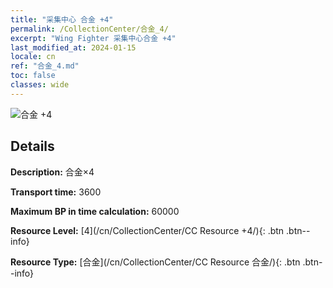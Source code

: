 ```yaml
---
title: "采集中心 合金 +4"
permalink: /CollectionCenter/合金_4/
excerpt: "Wing Fighter 采集中心合金 +4"
last_modified_at: 2024-01-15
locale: cn
ref: "合金_4.md"
toc: false
classes: wide
---
```



![合金 +4](/images/cc/CC_Alloy_Plate_4.png)

## Details

  **Description:** 合金×4

  **Transport time:** 3600

  **Maximum BP in time calculation:** 60000

  **Resource Level:** [4](/cn/CollectionCenter/CC Resource +4/){: .btn .btn--info}

  **Resource Type:** [合金](/cn/CollectionCenter/CC Resource 合金/){: .btn .btn--info}

